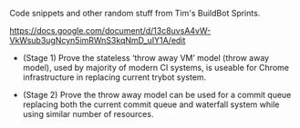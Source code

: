 Code snippets and other random stuff from Tim's BuildBot Sprints.

https://docs.google.com/document/d/13c8uvsA4vW-VkWsub3ugNcyn5imRWnS3kqNmD_uIY1A/edit

 * (Stage 1) Prove the stateless ‘throw away VM’ model (throw away model), used
   by majority of modern CI systems, is useable for Chrome infrastructure in
   replacing current trybot system.

 * (Stage 2) Prove the throw away model can be used for a commit queue
   replacing both the current commit queue and waterfall system while using
   similar number of resources.


